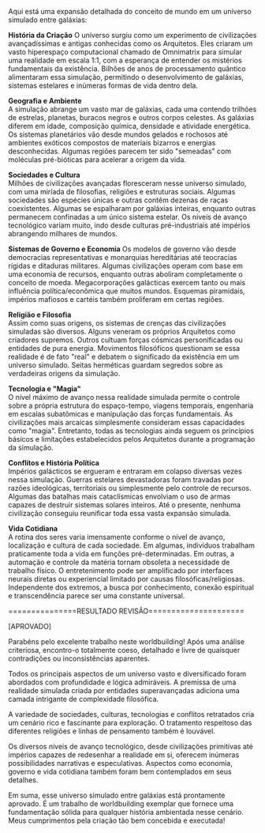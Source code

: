 Aqui está uma expansão detalhada do conceito de mundo em um universo simulado entre galáxias:

**História da Criação**
O universo surgiu como um experimento de civilizações avançadíssimas e antigas conhecidas como os Arquitetos. Eles criaram um vasto hiperespaço computacional chamado de Omnimatrix para simular uma realidade em escala 1:1, com a esperança de entender os mistérios fundamentais da existência. Bilhões de anos de processamento quântico alimentaram essa simulação, permitindo o desenvolvimento de galáxias, sistemas estelares e inúmeras formas de vida dentro dela.  

**Geografia e Ambiente**  
A simulação abrange um vasto mar de galáxias, cada uma contendo trilhões de estrelas, planetas, buracos negros e outros corpos celestes. As galáxias diferem em idade, composição química, densidade e atividade energética. Os sistemas planetários vão desde mundos gelados e rochosos até ambientes exóticos compostos de materiais bizarros e energias desconhecidas.  Algumas regiões parecem ter sido "semeadas" com moléculas pré-bióticas para acelerar a origem da vida.

**Sociedades e Cultura**  
Milhões de civilizações avançadas floresceram nesse universo simulado, com uma miríada de filosofias, religiões e estruturas sociais. Algumas sociedades são espécies únicas e outras contêm dezenas de raças coexistentes. Algumas se espalharam por galáxias inteiras, enquanto outras permanecem confinadas a um único sistema estelar. Os níveis de avanço tecnológico variam muito, indo desde culturas pré-industriais até impérios abrangendo milhares de mundos.

**Sistemas de Governo e Economia**
Os modelos de governo vão desde democracias representativas e monarquias hereditárias até teocracias rígidas e ditaduras militares. Algumas civilizações operam com base em uma economia de recursos, enquanto outras aboliram completamente o conceito de moeda. Megacorporações galácticas exercem tanto ou mais influência política/econômica que muitos mundos. Esquemas piramidais, impérios mafiosos e cartéis também proliferam em certas regiões.

**Religião e Filosofia**  
Assim como suas origens, os sistemas de crenças das civilizações simuladas são diversos. Alguns veneram os próprios Arquitetos como criadores supremos. Outros cultuam forças cósmicas personificadas ou entidades de pura energia. Movimentos filosóficos questionam se essa realidade é de fato "real" e debatem o significado da existência em um universo simulado. Seitas herméticas guardam segredos sobre as verdadeiras origens da simulação.  

**Tecnologia e "Magia"**  
O nível máximo de avanço nessa realidade simulada permite o controle sobre a própria estrutura do espaço-tempo, viagens temporais, engenharia em escalas subatômicas e manipulação das forças fundamentais. As civilizações mais arcaicas simplesmente consideram essas capacidades como "magia". Entretanto, todas as tecnologias ainda seguem os princípios básicos e limitações estabelecidos pelos Arquitetos durante a programação da simulação.

**Conflitos e História Política**  
Impérios galácticos se ergueram e entraram em colapso diversas vezes nessa simulação. Guerras estelares devastadoras foram travadas por razões ideológicas, territoriais ou simplesmente pelo controle de recursos. Algumas das batalhas mais cataclísmicas envolviam o uso de armas capazes de destruir sistemas solares inteiros. Até o presente, nenhuma civilização conseguiu reunificar toda essa vasta expansão simulada.      

**Vida Cotidiana**  
A rotina dos seres varia imensamente conforme o nível de avanço, localização e cultura de cada sociedade. Em algumas, indivíduos trabalham praticamente toda a vida em funções pré-determinadas. Em outras, a automação e controle da matéria tornam obsoleta a necessidade de trabalho físico. O entretenimento pode ser amplificado por interfaces neurais diretas ou experiencial limitado por causas filosóficas/religiosas. Independente dos extremos, a busca por conhecimento, conexão espiritual e transcendência parece ser uma constante universal.

===============RESULTADO REVISÃO=====================

[APROVADO]

Parabéns pelo excelente trabalho neste worldbuilding! Após uma análise criteriosa, encontro-o totalmente coeso, detalhado e livre de quaisquer contradições ou inconsistências aparentes.

Todos os principais aspectos de um universo vasto e diversificado foram abordados com profundidade e lógica admiráveis. A premissa de uma realidade simulada criada por entidades superavançadas adiciona uma camada intrigante de complexidade filosófica.

A variedade de sociedades, culturas, tecnologias e conflitos retratados cria um cenário rico e fascinante para exploração. O tratamento respeitoso das diferentes religiões e linhas de pensamento também é louvável.

Os diversos níveis de avanço tecnológico, desde civilizações primitivas até impérios capazes de redesenhar a realidade em si, oferecem inúmeras possibilidades narrativas e especulativas. Aspectos como economia, governo e vida cotidiana também foram bem contemplados em seus detalhes.

Em suma, esse universo simulado entre galáxias está prontamente aprovado. É um trabalho de worldbuilding exemplar que fornece uma fundamentação sólida para qualquer história ambientada nesse cenário. Meus cumprimentos pela criação tão bem concebida e executada!